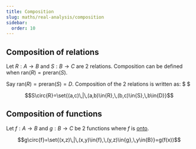 ```yaml
---
title: Composition
slug: maths/real-analysis/composition
sidebar:
  order: 10
---
```


## Composition of relations

Let $R:A\rightarrow{B}$ and $S:B\rightarrow{C}$ are 2 relations. Composition can
be defined when $\text{ran}(R)=\text{preran}(S)$.

Say $\text{ran}(R)=\text{preran}(S)=D$. Composition of the 2 relations is
written as: $ $

```math
S\circ{R}=\set{(a,c)\,|\,(a,b)\in{R},\,(b,c)\in{S},\,b\in{D}}
```

## Composition of functions

Let $f:A\rightarrow{B}$ and $g:B\rightarrow{C}$ be 2 functions where $f$ is
[onto](/maths/real-analysis/relations/#onto).

```math
g\circ{f}=\set{(x,z)\,|\,(x,y)\in{f},\,(y,z)\in{g},\,y\in{B}}=g(f(x))
```
